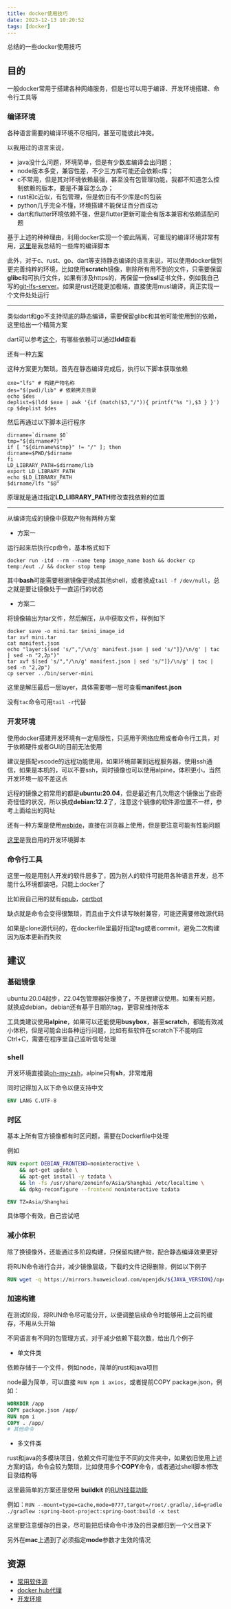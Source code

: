 ```yaml
---
title: docker使用技巧
date: 2023-12-13 10:20:52
tags: [docker]
---
```


总结的一些docker使用技巧

<!-- more -->


## 目的

一般docker常用于搭建各种网络服务，但是也可以用于编译、开发环境搭建、命令行工具等

### 编译环境

各种语言需要的编译环境不尽相同，甚至可能彼此冲突。

以我用过的语言来说，

- java没什么问题，环境简单，但是有少数库编译会出问题；
- node版本多变，兼容性差，不少三方库可能还会依赖c库；
- c不常用，但是其对环境依赖最强，甚至没有包管理功能，我都不知道怎么控制依赖的版本，要是不兼容怎么办；
- rust和c近似，有包管理，但是依旧有不少库是c的包装
- python几乎完全不懂，环境搭建不能保证百分百成功
- dart和flutter环境依赖不强，但是flutter更新可能会有版本兼容和依赖适配问题

基于上述的种种理由，利用docker实现一个彼此隔离，可重现的编译环境非常有用，[这里](https://gist.github.com/inkroom/210cdec856ae59281602407664c5087c)是我总结的一些库的编译脚本

此外，对于c、rust、go、dart等支持静态编译的语言来说，可以使用docker做到更完善纯粹的环境，比如使用**scratch**镜像，剔除所有用不到的文件，只需要保留**glibc**和可执行文件，如果有涉及https的，再保留一份**ssl**证书文件，例如我自己写的[git-lfs-server](https://github.com/inkroom/git-lfs-server-c/blob/rust/Dockerfile)。如果是rust还能更加极端，直接使用musl编译，真正实现一个文件处处运行


---

类似dart和go不支持彻底的静态编译，需要保留glibc和其他可能使用到的依赖，这里给出一个精简方案

dart可以参考[这个](https://github.com/inkroom/docker-util/blob/novel_down_dart/Dockerfile)，有哪些依赖可以通过**ldd**查看

还有一种[方案](https://github.com/inkroom/git-lfs-server-c/commit/1217be116c4ec4cd0c7561991aeafe191265ea86#diff-dd2c0eb6ea5cfc6c4bd4eac30934e2d5746747af48fef6da689e85b752f39557)

这种方案更为繁琐。首先在静态编译完成后，执行以下脚本获取依赖

```shell
exe="lfs" # 构建产物名称
des="$(pwd)/lib" # 依赖拷贝目录
echo $des
deplist=$(ldd $exe | awk '{if (match($3,"/")){ printf("%s "),$3 } }')
cp $deplist $des
```

然后再通过以下脚本运行程序

```shell
dirname=`dirname $0`
tmp="${dirname#?}"
if [ "${dirname%$tmp}" != "/" ]; then
dirname=$PWD/$dirname
fi
LD_LIBRARY_PATH=$dirname/lib
export LD_LIBRARY_PATH
echo $LD_LIBRARY_PATH
$dirname/lfs "$@"
```

原理就是通过指定**LD_LIBRARY_PATH**修改查找依赖的位置


---

从编译完成的镜像中获取产物有两种方案

- 方案一

运行起来后执行cp命令，基本格式如下

```shell
docker run -itd --rm --name temp image_name bash && docker cp temp:/out ./ && docker stop temp
```

其中**bash**可能需要根据镜像更换成其他shell，或者换成`tail -f /dev/null`，总之就是要让镜像处于一直运行的状态

- 方案二

将镜像输出为tar文件，然后解压，从中获取文件，样例如下

```shell
docker save -o mini.tar $mini_image_id
tar xvf mini.tar
cat manifest.json
echo "layer:$(sed 's/","/\n/g' manifest.json | sed 's/"]}/\n/g' | tac | sed -n "2,2p")"
tar xvf $(sed 's/","/\n/g' manifest.json | sed 's/"]}/\n/g' | tac | sed -n "2,2p")
cp server ../bin/server-mini
```

这里是解压最后一层layer，具体需要哪一层可查看**manifest.json**

没有`tac`命令可用`tail -r`代替



### 开发环境

使用docker搭建开发环境有一定局限性，只适用于网络应用或者命令行工具，对于依赖硬件或者GUI的目前无法使用

建议是搭配vscode的远程功能使用，如果环境部署到远程服务器，使用ssh通信，如果是本机的，可以不要ssh，同时镜像也可以使用alpine，体积更小，当然开发环境一般不差这点

远程的镜像之前常用的都是**ubuntu:20.04**，但是最近有几次用这个镜像出了些奇奇怪怪的状况，所以换成**debian:12.2**了，注意这个镜像的软件源位置不一样，参考上面给出的网址

还有一种方案是使用[webide](https://hub.docker.com/r/linuxserver/code-server)，直接在浏览器上使用，但是要注意可能有性能问题

[这里](https://gist.github.com/inkroom/501548078a930c6f3bd98ea257409648)是我自用的开发环境脚本

### 命令行工具

这里一般是用别人开发的软件居多了，因为别人的软件可能用各种语言开发，总不能什么环境都装吧，只能上docker了

比如我自己用的就有[epub](https://github.com/inkroom/docker-util/blob/novel_down_python/Dockerfile)，[certbot](https://eff-certbot.readthedocs.io/en/latest/install.html#running-with-docker)

缺点就是命令会变得很繁琐，而且由于文件读写映射兼容，可能还需要修改源代码

如果是clone源代码的，在dockerfile里最好指定tag或者commit，避免二次构建因为版本更新而失败


## 建议

### 基础镜像

ubuntu:20.04起步，22.04包管理器好像换了，不是很建议使用。如果有问题，就换成debian，debian还有基于日期的tag，更容易维持版本

工具类建议使用**alpine**，如果可以还能使用**busybox**，甚至**scratch**，都能有效减小体积，但是可能会出各种运行问题，比如有些软件在scratch下不能响应Ctrl+C，需要在程序里自己监听信号处理

### shell

开发环境直接装[oh-my-zsh](https://ohmyz.sh/)，alpine只有**sh**，非常难用

同时记得加入以下命令以便支持中文

```Dockerfile
ENV LANG C.UTF-8
```

### 时区

基本上所有官方镜像都有时区问题，需要在Dockerfile中处理

例如

```Dockerfile
RUN export DEBIAN_FRONTEND=noninteractive \
    && apt-get update \
    && apt-get install -y tzdata \
    && ln -fs /usr/share/zoneinfo/Asia/Shanghai /etc/localtime \
    && dpkg-reconfigure --frontend noninteractive tzdata
```


```Dockerfile
ENV TZ=Asia/Shanghai
```


具体哪个有效，自己尝试吧


### 减小体积


除了换镜像外，还能通过多阶段构建，只保留构建产物，配合静态编译效果更好


将RUN命令进行合并，减少镜像层级，下载的文件记得删除，例如以下例子

```Dockerfile
RUN wget -q https://mirrors.huaweicloud.com/openjdk/${JAVA_VERSION}/openjdk-${JAVA_VERSION}_linux-x64_bin.tar.gz  && mkdir -p ${JDK_HOME} && tar -zxvf openjdk-${JAVA_VERSION}_linux-x64_bin.tar.gz -C ${JDK_HOME} && rm -rf openjdk-${JAVA_VERSION}_linux-x64_bin.tar.gz
```

### 加速构建

在测试阶段，将RUN命令尽可能分开，以便调整后续命令时能够用上之前的缓存，不用从头开始

不同语言有不同的包管理方式，对于减少依赖下载次数，给出几个例子

- 单文件类

依赖存储于一个文件，例如node，简单的rust和java项目

node最为简单，可以直接 `RUN npm i axios`，或者提前COPY package.json，例如：

```Dockerfile
WORKDIR /app
COPY package.json /app/
RUN npm i
COPY . /app/
# 其他命令
```

- 多文件类

rust和java的多模块项目，依赖文件可能位于不同的文件夹中，如果依旧使用上述方案的话，命令会较为繁琐，比如使用多个**COPY**命令，或者通过shell脚本修改目录结构等

这里最简单的方案还是使用 **buildkit** 的[RUN挂载功能](https://docs.docker.com/engine/reference/builder/#run---mount)

例如：`RUN --mount=type=cache,mode=0777,target=/root/.gradle/,id=gradle ./gradlew :spring-boot-project:spring-boot:build -x test`

这里要注意缓存的目录，尽可能把后续命令中涉及的目录都归到一个父目录下

另外在**mac**上遇到了必须指定**mode**参数才生效的情况


## 资源

- [常用软件源](https://gist.github.com/inkroom/f17f4ae7a2c61cc1e84f30d0a3977b1d)
- [docker hub代理](https://github.com/DaoCloud/public-image-mirror)
- [开发环境](https://gist.github.com/inkroom/501548078a930c6f3bd98ea257409648)

